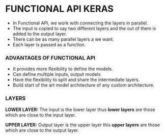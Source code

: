 # FUNCTIONAL API KERAS

* In Functional API, we work with connecting the layers in parallel.
* The input is copied to say two different layers and the out of them is added to the output layer.
* There can be as many parallel layers a we want.
* Each layer is passed as a function.

### ADVANTAGES OF FUNCTIONAL API

* It provides more flexibility to define the models.
* Can define multiple inputs, output models
* Have the flexibility to split and share the intermediate layers.
* Build start of the art model architecture of any custom architecture.

### LAYERS

**LOWER LAYER:** The input is the lower layer thus **lower layers** are those which are close to the input layer.

**UPPER LAYER:** Output layer is the upper layer this **upper layers** are those which are close to the output layer.
